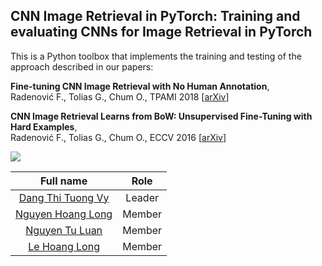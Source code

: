 ## CNN Image Retrieval in PyTorch: Training and evaluating CNNs for Image Retrieval in PyTorch

This is a Python toolbox that implements the training and testing of the approach described in our papers:


**Fine-tuning CNN Image Retrieval with No Human Annotation**,  
Radenović F., Tolias G., Chum O., 
TPAMI 2018 [[arXiv](https://arxiv.org/abs/1711.02512)]

**CNN Image Retrieval Learns from BoW: Unsupervised Fine-Tuning with Hard Examples**,  
Radenović F., Tolias G., Chum O., 
ECCV 2016 [[arXiv](http://arxiv.org/abs/1604.02426)]


<img src="http://cmp.felk.cvut.cz/cnnimageretrieval/img/cnnimageretrieval_network_medium.png" width=\textwidth/>

<div align='left'>
  
|Full name|Role|
|:--:|:--:|
| [Dang Thi Tuong Vy](https://github.com/Vy20521576@gmail.com) | Leader |
| [Nguyen Hoang Long](https://github.com/VermithorUIT20521568) | Member |
| [Nguyen Tu Luan](https://github.com/luannguyen57) | Member |
| [Le Hoang Long](https://github.com/long0901) | Member |
  
</div>
